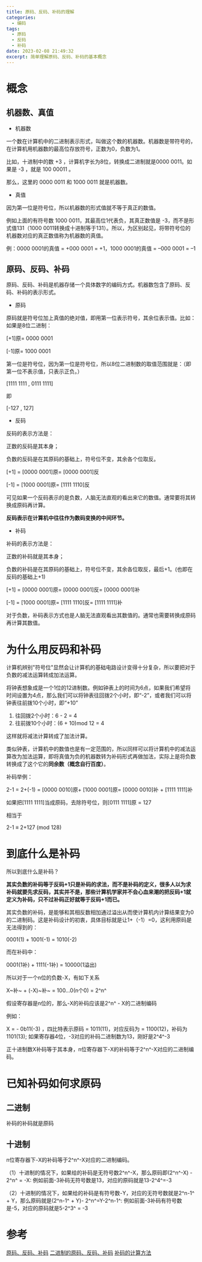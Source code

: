 ```yaml
---
title: 原码、反码、补码的理解
categories:
  - 编码
tags:
  - 原码
  - 反码
  - 补码
date: 2023-02-08 21:49:32
excerpt: 简单理解原码、反码、补码的基本概念
---
```


# 概念

## 机器数、真值

- 机器数

一个数在计算机中的二进制表示形式，叫做这个数的机器数。机器数是带符号的，在计算机用机器数的最高位存放符号，正数为0，负数为1。

比如，十进制中的数 +3 ，计算机字长为8位，转换成二进制就是0000 0011。如果是 -3 ，就是 100 00011 。

那么，这里的 0000 0011 和 1000 0011 就是机器数。

- 真值

因为第一位是符号位，所以机器数的形式值就不等于真正的数值。

例如上面的有符号数 1000 0011，其最高位1代表负，其真正数值是 -3，而不是形式值131（1000 0011转换成十进制等于131）。所以，为区别起见，将带符号位的机器数对应的真正数值称为机器数的真值。

例：0000 0001的真值 = +000 0001 = +1，1000 0001的真值 = –000 0001 = –1

## 原码、反码、补码

原码、反码、补码是机器存储一个具体数字的编码方式。机器数包含了原码、反码、补码的表示形式。

- 原码

原码就是符号位加上真值的绝对值，即用第一位表示符号，其余位表示值。比如：如果是8位二进制：

[+1]原= 0000 0001

[-1]原= 1000 0001

第一位是符号位，因为第一位是符号位，所以8位二进制数的取值范围就是：（即第一位不表示值，只表示正负。）

[1111 1111 , 0111 1111]

即

[-127 , 127]

- 反码

反码的表示方法是：

正数的反码是其本身；

负数的反码是在其原码的基础上，符号位不变，其余各个位取反。

[+1] = [0000 0001]原= [0000 0001]反

[-1] = [1000 0001]原= [1111 1110]反

可见如果一个反码表示的是负数，人脑无法直观的看出来它的数值。通常要将其转换成原码再计算。

**反码表示在计算机中往往作为数码变换的中间环节。**

- 补码

补码的表示方法是：

正数的补码就是其本身；

负数的补码是在其原码的基础上，符号位不变，其余各位取反，最后+1。(也即在反码的基础上+1)

[+1] = [0000 0001]原= [0000 0001]反= [0000 0001]补

[-1] = [1000 0001]原= [1111 1110]反= [1111 1111]补

对于负数，补码表示方式也是人脑无法直观看出其数值的。通常也需要转换成原码再计算其数值。

# 为什么用反码和补码

计算机辨别"符号位"显然会让计算机的基础电路设计变得十分复杂，所以要把对于负数的减法运算转成加法运算。

将钟表想象成是一个1位的12进制数。例如钟表上的时间为6点，如果我们希望将时间设置为4点，那么我们可以将钟表往回拨2个小时，即“-2”，或者我们可以将钟表往前拨10个小时，即“+10”

1. 往回拨2个小时：6 - 2 = 4
2. 往前拨10个小时：(6 + 10)mod 12 = 4

这样就将减法计算转成了加法计算。

类似钟表，计算机中的数值也是有一定范围的，所以同样可以将计算机中的减法运算改为加法运算，即将真值为负的机器数转为补码形式再做加法，实际上是将负数转换成了这个它的**同余数（概念自行百度）**。

补码举例：

2-1 = 2+(-1) = [0000 0010]原+ [1000 0001]原= [0000 0010]补 + [1111 1111]补

如果把[1111 1111]当成原码，去除符号位，则[0111 1111]原 = 127

相当于

2-1 ≡ 2+127 (mod 128)

# 到底什么是补码

所以到底什么是补码？

**其实负数的补码等于反码+1只是补码的求法，而不是补码的定义，很多人以为求补码就要先求反码，其实并不是，那些计算机学家并不会心血来潮的把反码+1就定义为补码，只不过补码正好就等于反码+1而已。**

其实负数的补码，是能够和其相反数相加通过溢出从而使计算机内计算结果变为0的二进制码。这是补码设计的初衷，具体目标就是让1+（-1）=0，这利用原码是无法得到的：

0001(1) + 1001(-1) = 1010(-2)

而在补码中：

0001(1补) + 1111(-1补) = 10000(1溢出)

所以对于一个n位的负数-X，有如下关系

X~补~ + (-X)~补~ = 100...0(n个0) = 2^n^

假设寄存器是n位的，那么-X的补码应该是2^n^ - X的二进制编码

例如：

X = - 0b11(-3) ，四比特表示原码 = 1011(11)，对应反码为 = 1100(12)，补码为1101(13);
如果寄存器4位，-3对应的补码二进制数为13，刚好是2^4^-3

正十进制数X补码等于其本身，n位寄存器下-X的补码等于2^n^-X对应的二进制编码。

# 已知补码如何求原码

## 二进制

补码的补码就是原码

## 十进制

n位寄存器下-X的补码等于2^n^-X对应的二进制编码。

（1）十进制的情况下，如果给的补码是无符号数2^n^-X，那么原码即(2^n^-X) - 2^n^ = -X:
例如前面-3补码无符号数是13，对应的原码就是13-2^4^=-3

（2）十进制的情况下，如果给的补码是有符号数-Y，对应的无符号数就是2^n-1^ + Y，那么原码就是(2^n-1^ + Y)- 2^n^=Y-2^n-1^:
例如前面-3补码有符号数是-5，对应的原码就是5-2^3^ = -3

# 参考

[原码、反码、补码](https://zhuanlan.zhihu.com/p/118432554)
[二进制的原码、反码、补码](https://zhuanlan.zhihu.com/p/99082236)
[补码的计算方法](https://zhuanlan.zhihu.com/p/376848035)

